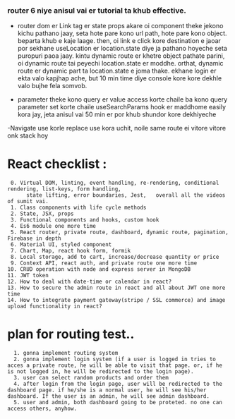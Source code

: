 ### router 6 niye anisul vai er tutorial ta khub effective.

- router dom er Link tag er state props akare oi component theke jekono kichu pathano jaay, seta hote pare kono url path, hote pare kono object. beparta khub e kaje laage. then, oi link e click kore destination e jaoar por sekhane useLocation er location.state diye ja pathano hoyeche seta puropuri paoa jaay. kintu dynamic route er khetre object pathate parini, oi dynamic route tai peyechi location.state er moddhe. orthat, dynamic route er dynamic part ta location.state e joma thake. ekhane login er ekta valo kapjhap ache, but 10 min time diye console kore kore dekhle valo bujhe fela somvob.

- parameter theke kono query er value access korte chaile ba kono query parameter set korte chaile useSearchParams hook er maddhome easily kora jay, jeta anisul vai 50 min er por khub shundor kore dekhiyeche

-Navigate use korle replace use kora uchit, noile same route ei vitore vitore onk stack hoy

# React checklist :

     0. Virtual DOM, linting, event handling, re-rendering, conditional rendering, list-keys, form handling,
          state lifting, error boundaries, Jest,   overall all the videos of sumit vai.
     1. Class components with life cycle methods
     2. State, JSX, props
     3. Functional components and hooks, custom hook
     4. Es6 module one more time
     5. React router, private route, dashboard, dynamic route, pagination, Firebase in depth
     6. Material UI, styled component
     7. Chart, Map, react hook form, formik
     8. Local storage, add to cart, increase/decrease quantity or price
     9. Context API, react auth, and private route one more time
    10. CRUD operation with node and express server in MongoDB
    11. JWT token
    12. How to deal with date-time or calendar in react?
    13. How to secure the admin route in react and all about JWT one more time
    14. How to integrate payment gateway(stripe / SSL commerce) and image upload functionality in react?

# plan for routing test..

      1. gonna implement routing system
      2. gonna implement login system (if a user is logged in tries to acces a private route, he will be able to visit that page. or, if he is not logged in, he will be redirected to the login page).
      3. user can select random products and order them
      4. after login from the login page, user will be redirected to the dashboard page. if he/she is a normal user, he will see his/her dashboard. If the user is an admin, he will see admin dashboard.
      5. user and admin, both dashboard going to be proteted. no one can access others, anyhow.
